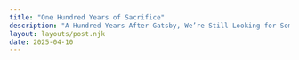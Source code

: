 ```yaml
---
title: "One Hundred Years of Sacrifice"
description: "A Hundred Years After Gatsby, We’re Still Looking for Someone to Blame"
layout: layouts/post.njk
date: 2025-04-10
---
```


